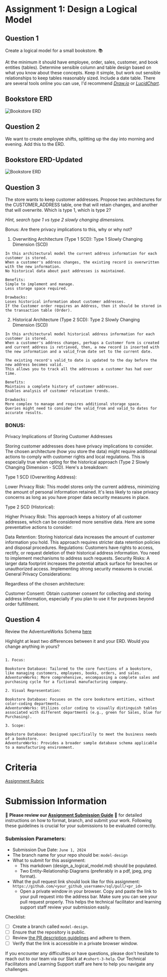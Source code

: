 # Assignment 1: Design a Logical Model

## Question 1
Create a logical model for a small bookstore. 📚

At the minimum it should have employee, order, sales, customer, and book entities (tables). Determine sensible column and table design based on what you know about these concepts. Keep it simple, but work out sensible relationships to keep tables reasonably sized. Include a date table. There are several tools online you can use, I'd recommend [_Draw.io_](https://www.drawio.com/) or [_LucidChart_](https://www.lucidchart.com/pages/).

## Bookstore ERD
![Bookstore ERD](./images/01_erd_bookstore.jpeg)

## Question 2
We want to create employee shifts, splitting up the day into morning and evening. Add this to the ERD.
## Bookstore ERD-Updated
![Bookstore ERD](./images/02_erd_bookstore.jpeg)

## Question 3
The store wants to keep customer addresses. Propose two architectures for the CUSTOMER_ADDRESS table, one that will retain changes, and another that will overwrite. Which is type 1, which is type 2?

_Hint, search type 1 vs type 2 slowly changing dimensions._

Bonus: Are there privacy implications to this, why or why not?

1. Overwriting Architecture (Type 1 SCD):
   Type 1 Slowly Changing Dimension (SCD)
```
In this architectural model the current address information for each customer is stored.
When a customer's address changes, the existing record is overwritten with the new information.
No historical data about past addresses is maintained.

Benefits:
Simple to implement and manage.
Less storage space required.

Drawbacks:
Loses historical information about customer addresses.
If the Customer order requires an Address, then it should be stored in the transaction table (Order).

```

2. Historical Architecture (Type 2 SCD):
   Type 2 Slowly Changing Dimension (SCD)
```Explanation:
In this architectural model historical address information for each customer is stored.
When a customer's address changes, perhaps a Customer form is created and current address is retrieved, then, a new record is inserted with the new information and a valid_from date set to the current date.

The existing record's valid_to date is updated to the day before the new address becomes valid.
This allows you to track all the addresses a customer has had over time.

Benefits:
Maintains a complete history of customer addresses.
Enables analysis of customer relocation trends.

Drawbacks:
More complex to manage and requires additional storage space.
Queries might need to consider the valid_from and valid_to dates for accurate results.

```
### BONUS:
Privacy Implications of Storing Customer Addresses

Storing customer addresses does have privacy implications to consider.  The chosen architecture (how you store the data) might require additional actions to comply with customer rights and local regulations. This is especially true when opting for the historical approach (Type 2 Slowly Changing Dimension - SCD). Here's a breakdown:

Type 1 SCD (Overwriting Address):

Lower Privacy Risk: This model stores only the current address, minimizing the amount of personal information retained. It's less likely to raise privacy concerns as long as you have proper data security measures in place.<br/>

Type 2 SCD (Historical):

Higher Privacy Risk:  This approach keeps a history of all customer addresses, which can be considered more sensitive data. Here are some preventative actions to consider:

Data Retention: Storing historical data increases the amount of customer information you hold. This approach requires stricter data retention policies and disposal procedures.
Regulations: Customers have rights to access, rectify, or request deletion of their historical address information. You need to implement mechanisms to address such requests.
Security Risks: A larger data footprint increases the potential attack surface for breaches or unauthorized access. Implementing strong security measures is crucial.
General Privacy Considerations:

Regardless of the chosen architecture:

Customer Consent: Obtain customer consent for collecting and storing address information, especially if you plan to use it for purposes beyond order fulfillment.


## Question 4
Review the AdventureWorks Schema [here](https://i.stack.imgur.com/LMu4W.gif)

Highlight at least two differences between it and your ERD. Would you change anything in yours?
```

1. Focus:

Bookstore Database: Tailored to the core functions of a bookstore, like managing customers, employees, books, orders, and sales.
AdventureWorks: More comprehensive, encompassing a complete sales and purchasing cycle for a fictional manufacturing company.

2. Visual Representation:

Bookstore Database: Focuses on the core bookstore entities, without color-coding departments.
AdventureWorks: Utilizes color coding to visually distinguish tables associated with different departments (e.g., green for Sales, blue for Purchasing).

3. Scope:

Bookstore Database: Designed specifically to meet the business needs of a bookstore.
AdventureWorks: Provides a broader sample database schema applicable to a manufacturing environment.
```

# Criteria

[Assignment Rubric](./assignment_rubric.md)

# Submission Information

🚨 **Please review our [Assignment Submission Guide](https://github.com/UofT-DSI/onboarding/blob/main/onboarding_documents/submissions.md)** 🚨 for detailed instructions on how to format, branch, and submit your work. Following these guidelines is crucial for your submissions to be evaluated correctly.

### Submission Parameters:
* Submission Due Date: `June 1, 2024`
* The branch name for your repo should be: `model-design`
* What to submit for this assignment:
    * This markdown (design_a_logical_model.md) should be populated.
    * Two Entity-Relationship Diagrams (preferably in a pdf, jpeg, png format).
* What the pull request link should look like for this assignment: `https://github.com/<your_github_username>/sql/pull/<pr_id>`
    * Open a private window in your browser. Copy and paste the link to your pull request into the address bar. Make sure you can see your pull request properly. This helps the technical facilitator and learning support staff review your submission easily.

Checklist:
- [ ] Create a branch called `model-design`.
- [ ] Ensure that the repository is public.
- [ ] Review [the PR description guidelines](https://github.com/UofT-DSI/onboarding/blob/main/onboarding_documents/submissions.md#guidelines-for-pull-request-descriptions) and adhere to them.
- [ ] Verify that the link is accessible in a private browser window.

If you encounter any difficulties or have questions, please don't hesitate to reach out to our team via our Slack at `#cohort-3-help`. Our Technical Facilitators and Learning Support staff are here to help you navigate any challenges.

